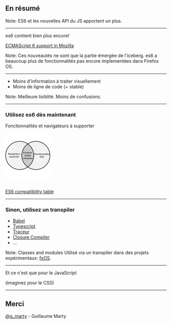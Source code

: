 ## En résumé

Note:
ES6 et les nouvelles API du JS apportent un plus.

---

es6 contient bien plus encore!

[ECMAScript 6 support in Mozilla](https://developer.mozilla.org/en-US/docs/Web/JavaScript/New_in_JavaScript/ECMAScript_6_support_in_Mozilla)

Note:
Ces nouveautés ne sont que la partie émergée de l'iceberg.
es6 a beaucoup plus de fonctionnalités pas encore implementées dans Firefox OS.

---

* Moins d'information à traiter visuellement
* Moins de ligne de code (+ stable)

Note:
Meilleure lisiblité.
Moins de confusions.

---

### Utilisez es6 dès maintenant

Fonctionnalités et navigateurs à supporter

<img src="img/supported-features.svg" style="height: 10em; vertical-align: middle; margin-bottom: 20px;" alt="Fonctionnalités" title="Fonctionnalités">

[ES6 compatibility table](https://kangax.github.io/compat-table/es6/)

---

### Sinon, utilisez un transpiler

* [Babel](https://babeljs.io/)
* [Typescript](http://www.typescriptlang.org/)
* [Traceur](https://github.com/google/traceur-compiler)
* [Closure Compiler](https://developers.google.com/closure/compiler/)
* ...

Note:
Classes and modules
Utilisé via un transpiler dans des projets expérimentaux: [fxOS](https://github.com/fxOS).

---

Et ce n'est que pour le JavaScript

(imaginez pour le CSS)

---

## Merci

[@g_marty](https://twitter.com/g_marty) - Guillaume Marty
